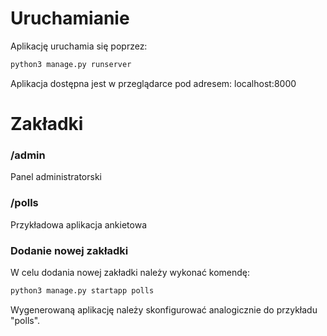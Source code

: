 # Uruchamianie

Aplikację uruchamia się poprzez:

```bash
python3 manage.py runserver
```

Aplikacja dostępna jest w przeglądarce pod adresem: localhost:8000

# Zakładki

### /admin

Panel administratorski

### /polls

Przykładowa aplikacja ankietowa

### Dodanie nowej zakładki

W celu dodania nowej zakładki należy wykonać  komendę:

```bash
python3 manage.py startapp polls
```
Wygenerowaną aplikację należy skonfigurować analogicznie do przykładu "polls".